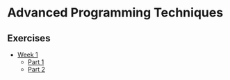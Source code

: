 # Advanced Programming Techniques

## Exercises

- [Week 1](./exercises/week_01)
    - [Part 1](./exercises/week_01/part_01)
    - [Part 2](./exercises/week_01/part_02)
